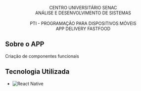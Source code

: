 <p align="center">
    CENTRO UNIVERSITÁRIO SENAC<br/>
    ANÁLISE E DESENVOLVIMENTO DE SISTEMAS<br/><br/>
    PTI - PROGRAMAÇÃO PARA DISPOSITIVOS MÓVEIS<br/>
    APP DELIVERY FASTFOOD    
</p>

## Sobre o APP
<p align="justify">Criação de componentes funcionais</p>

## Tecnologia Utilizada
- ![React Native](https://img.shields.io/badge/React_Native-20232A?style=for-the-badge&logo=react&logoColor=61DAFB)
